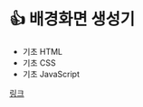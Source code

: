 # 👍 배경화면 생성기

+ 기초 HTML
+ 기초 CSS
+ 기초 JavaScript

[링크](https://github.com/magemac?tab=repositories)
